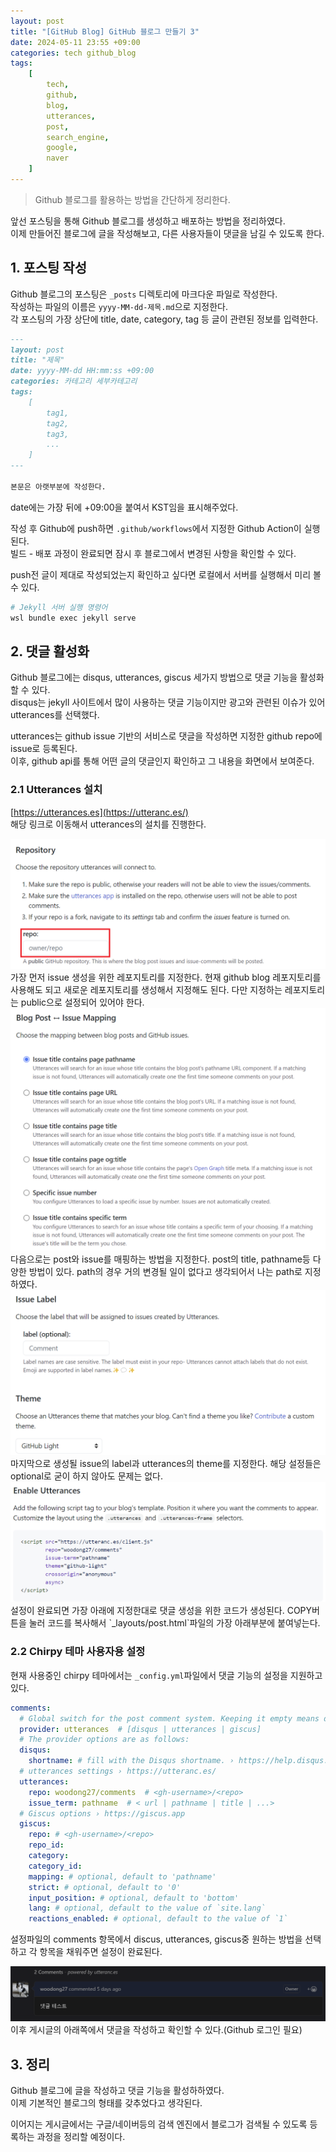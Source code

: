 ```yaml
---
layout: post
title: "[GitHub Blog] GitHub 블로그 만들기 3"
date: 2024-05-11 23:55 +09:00
categories: tech github_blog
tags:
    [
        tech,
        github,
        blog,
        utterances,
        post,
        search_engine,
        google,
        naver
    ]
---
```


>Github 블로그를 활용하는 방법을 간단하게 정리한다.

앞선 포스팅을 통해 Github 블로그를 생성하고 배포하는 방법을 정리하였다.   
이제 만들어진 블로그에 글을 작성해보고, 다른 사용자들이 댓글을 남길 수 있도록 한다.

## 1. 포스팅 작성

Github 블로그의 포스팅은 `_posts` 디렉토리에 마크다운 파일로 작성한다.   
작성하는 파일의 이름은 `yyyy-MM-dd-제목.md`으로 지정한다.   
각 포스팅의 가장 상단에 title, date, category, tag 등 글이 관련된 정보를 입력한다.

```markdown
---
layout: post
title: "제목"
date: yyyy-MM-dd HH:mm:ss +09:00
categories: 카테고리 세부카테고리
tags:
    [
        tag1,
        tag2,
        tag3,
        ...
    ]
---

본문은 아랫부분에 작성한다.
```

date에는 가장 뒤에 +09:00을 붙여서 KST임을 표시해주었다.

작성 후 Github에 push하면 `.github/workflows`에서 지정한 Github Action이 실행된다.   
빌드 - 배포 과정이 완료되면 잠시 후 블로그에서 변경된 사항을 확인할 수 있다.

push전 글이 제대로 작성되었는지 확인하고 싶다면 로컬에서 서버를 실행해서 미리 볼 수 있다.

```bash
# Jekyll 서버 실행 명령어
wsl bundle exec jekyll serve
```

## 2. 댓글 활성화

Github 블로그에는 disqus, utterances, giscus 세가지 방법으로 댓글 기능을 활성화할 수 있다.   
disqus는 jekyll 사이트에서 많이 사용하는 댓글 기능이지만 광고와 관련된 이슈가 있어 utterances를 선택했다.   

utterances는 github issue 기반의 서비스로 댓글을 작성하면 지정한 github repo에 issue로 등록된다.   
이후, github api를 통해 어떤 글의 댓글인지 확인하고 그 내용을 화면에서 보여준다.   

### 2.1 Utterances 설치

[https://utterances.es](https://utteranc.es/)   
해당 링크로 이동해서 utterances의 설치를 진행한다.

<img class="post-image" src="/assets/posts/tech/github_blog/github_blog_3/utterances_repo.png" alt="Utterances setting1">
가장 먼저 issue 생성을 위한 레포지토리를 지정한다.   
현재 github blog 레포지토리를 사용해도 되고 새로운 레포지토리를 생성해서 지정해도 된다.   
다만 지정하는 레포지토리는 public으로 설정되어 있어야 한다.

<img class="post-image" src="/assets/posts/tech/github_blog/github_blog_3/utterances_issue.png" alt="Utterances setting2">
다음으로는 post와 issue를 매핑하는 방법을 지정한다.   
post의 title, pathname등 다양한 방법이 있다.   
path의 경우 거의 변경될 일이 없다고 생각되어서 나는 path로 지정하였다.

<img class="post-image" src="/assets/posts/tech/github_blog/github_blog_3/utterances_option.png" alt="Utterances setting3">
마지막으로 생성될 issue의 label과 utterances의 theme를 지정한다.   
해당 설정들은 optional로 굳이 하지 않아도 문제는 없다.

<img class="post-image" src="/assets/posts/tech/github_blog/github_blog_3/utterances_apply.png" alt="Utterances setting4">
설정이 완료되면 가장 아래에 지정한대로 댓글 생성을 위한 코드가 생성된다.   
COPY버튼을 눌러 코드를 복사해서 `_layouts/post.html`파일의 가장 아래부분에 붙여넣는다.

### 2.2 Chirpy 테마 사용자용 설정

현재 사용중인 chirpy 테마에서는 `_config.yml`파일에서 댓글 기능의 설정을 지원하고 있다.

```yaml
comments:
  # Global switch for the post comment system. Keeping it empty means disabled.
  provider: utterances  # [disqus | utterances | giscus]
  # The provider options are as follows:
  disqus:
    shortname: # fill with the Disqus shortname. › https://help.disqus.com/en/articles/1717111-what-s-a-shortname
  # utterances settings › https://utteranc.es/
  utterances:
    repo: woodong27/comments  # <gh-username>/<repo>
    issue_term: pathname  # < url | pathname | title | ...>
  # Giscus options › https://giscus.app
  giscus:
    repo: # <gh-username>/<repo>
    repo_id:
    category:
    category_id:
    mapping: # optional, default to 'pathname'
    strict: # optional, default to '0'
    input_position: # optional, default to 'bottom'
    lang: # optional, default to the value of `site.lang`
    reactions_enabled: # optional, default to the value of `1`
```

설정파일의 comments 항목에서 discus, utterances, giscus중 원하는 방법을 선택하고 각 항목을 채워주면 설정이 완료된다.

<img class="post-image" src="/assets/posts/tech/github_blog/github_blog_3/comment_test.png" alt="Test comment">
이후 게시글의 아래쪽에서 댓글을 작성하고 확인할 수 있다.(Github 로그인 필요) 

## 3. 정리

Github 블로그에 글을 작성하고 댓글 기능을 활성하하였다.   
이제 기본적인 블로그의 형태를 갖추었다고 생각된다.   

이어지는 게시글에서는 구글/네이버등의 검색 엔진에서 블로그가 검색될 수 있도록 등록하는 과정을 정리할 예정이다.
